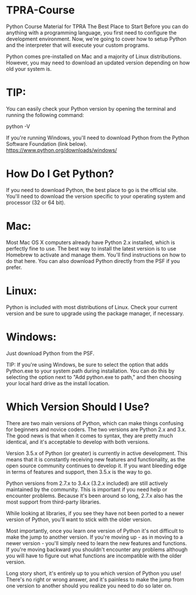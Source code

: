 # TPRA-Course
Python Course Material for TPRA
The Best Place to Start
Before you can do anything with a programming language, you first need to configure the development environment. Now, we're going to cover how to setup Python and the interpreter that will execute your custom programs.

Python comes pre-installed on Mac and a majority of Linux distributions. However, you may need to download an updated version depending on how old your system is.

# TIP:
You can easily check your Python version by opening the terminal and running the following command:

python -V

If you're running Windows, you'll need to download Python from the Python Software Foundation (link below).
https://www.python.org/downloads/windows/
# How Do I Get Python?
If you need to download Python, the best place to go is the official site. You'll need to download the version specific to your operating system and processor (32 or 64 bit).

# Mac:
Most Mac OS X computers already have Python 2.x installed, which is perfectly fine to use. The best way to install the latest version is to use Homebrew to activate and manage them. You'll find instructions on how to do that here. You can also download Python directly from the PSF if you prefer.

# Linux:
Python is included with most distributions of Linux. Check your current version and be sure to upgrade using the package manager, if necessary.

# Windows:
Just download Python from the PSF.

TIP: If you're using Windows, be sure to select the option that adds Python.exe to your system path during installation. You can do this by selecting the option next to "Add python.exe to path," and then choosing your local hard drive as the install location.

# Which Version Should I Use?

There are two main versions of Python, which can make things confusing for beginners and novice coders. The two versions are Python 2.x and 3.x. The good news is that when it comes to syntax, they are pretty much identical, and it's acceptable to develop with both versions.

Version 3.5.x of Python (or greater) is currently in active development. This means that it is constantly receiving new features and functionality, as the open source community continues to develop it. If you want bleeding edge in terms of features and support, then 3.5.x is the way to go.

Python versions from 2.7.x to 3.4.x (3.2.x included) are still actively maintained by the community. This is important if you need help or encounter problems. Because it's been around so long, 2.7.x also has the most support from third-party libraries.

While looking at libraries, if you see they have not been ported to a newer version of Python, you'll want to stick with the older version.

Most importantly, once you learn one version of Python it's not difficult to make the jump to another version. If you're moving up - as in moving to a newer version - you'll simply need to learn the new features and functions. If you're moving backward you shouldn't encounter any problems although you will have to figure out what functions are incompatible with the older version.

Long story short, it's entirely up to you which version of Python you use! There's no right or wrong answer, and it's painless to make the jump from one version to another should you realize you need to do so later on.
